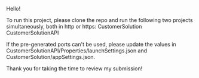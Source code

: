 Hello!

To run this project, please clone the repo and run the following two projects simultaneously, both in http or https:
CustomerSolution
CustomerSolutionAPI

If the pre-generated ports can't be used, please update the values in CustomerSolutionAPI/Properties/launchSettings.json and CustomerSolution/appSettings.json.

Thank you for taking the time to review my submission!
